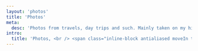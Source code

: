 ```yaml
---
layout: 'photos'
title: 'Photos'
meta:
  desc: 'Photos from travels, day trips and such. Mainly taken on my hipster film camera.'
intro:
  title: 'Photos, <br /> <span class="inline-block antialiased moveIn text-neutralGray-700 font-edgy">memories & shit.</span>'
---
```

